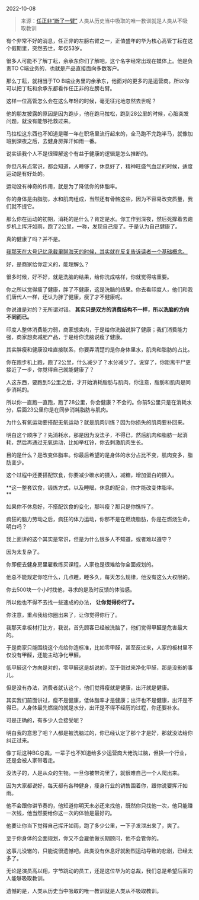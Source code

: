 2022-10-08

> 来源：[任正非“断了一臂”](http://mp.weixin.qq.com/s?__biz=MzU3NDc5Nzc0NQ==&mid=2247520563&idx=2&sn=e49f00f447c002c4b80bf6cd833e5b4c&chksm=fd2e33edca59bafb28e115fa17aa106bea40730dd472a30d3c2fdb3de137f05cdfa9a81a94d2&scene=27#wechat_redirect)
> 人类从历史当中吸取的唯一教训就是人类从不吸取教训

有个非常不好的消息，任正非的左膀右臂之一，正值盛年的华为核心高管丁耘在这个假期里，突然去世，年仅53岁。

很多人可能不了解丁耘，余承东你们了解吧，这个名字经常出现在媒体上。他是负责TO C端业务的，也就是产品直接面向多数客户。

那么丁耘，就相当于TO B端业务里的余承东，他面对的更多的是运营商。所以你可以把丁耘和余承东都看作任正非的左膀右臂。

这样一位高管怎么会在这么年轻的时候，毫无征兆地忽然去世呢？  

他的朋友披露的原因是因为跑步，他在跑马拉松，跑到28公里的时候，心脏突发问题，就没有能够抢救过来。

马拉松这东西也不知道是哪一年在职场里流行起来的，全马跑不完跑半马，就像加班到深夜之后，去健身房挥汗如雨一番。  

说实话我个人不是很理解这个有益于健康的逻辑是怎么推断的。  

你但凡有点常识，都会知道，人睡够了，休息好了，精神旺盛气血足的时候，适度运动是有好处的。  

运动没有神奇的作用，就是为了降低你的体脂率。  

你的身体是由脂肪，水和肌肉组成，当然还有骨骼这些，因为不容易改变质量，我们就不提它。  

那么你在运动的初期，消耗的是什么？肯定是水。你工作到深夜，然后死撑着去跑步机上挥汗如雨，跑了2公里，一称，发现自己瘦了。于是认为自己健康了。

真的健康了吗？并不是。

[我那天在大号记忆承载里聊海天的时候，其实就在反复告诉读者一个基础概念。  
](http://mp.weixin.qq.com/s?__biz=MzU0MjYwNDU2Mw==&mid=2247508072&idx=1&sn=8ff5af501ea82634a544f5fc75dace62&chksm=fb1acc14cc6d4502689991db851f682ff5a04f671ae6b2553388f6211bbd466176e904cb8372&scene=21#wechat_redirect)

好，是商家给你定义的，能理解么？  

很多时候，好不好，就是洗脑的结果，给你洗成啥样，你就觉得啥重要。  

你之所以觉得瘦了健康，胖了不健康，这是洗脑的结果。你去看印度人，他们和我们唐代人一样，还认为胖了健康，瘦了才不健康呢。

你说谁是对的？无所谓对错。 **其实只是双方的消费结构不一样，所以洗脑的方向不同而已。**  

印度人整体消费能力弱，商家想卖肉，于是给你洗脑说胖了健康；我们消费能力强，商家想卖减肥产品，于是给你洗脑说瘦了健康。

其实胖瘦和健康没啥直接联系，你要弄清楚的是你身体里水，肌肉和脂肪的占比。  

你在跑步机上跑，跑了2公里，什么减少了？水分减少了。说穿了，你距离干尸更接近了一步，你觉得自己就能健康了？  

人这东西，要跑到5公里之后，才开始消耗脂肪与肌肉，你注意，脂肪和肌肉是同步消耗的。  

所以你一直跑一直跑，跑了28公里，你会健康？不会的。你前5公里只是在消耗水分，后面23公里你是在同步消耗脂肪与肌肉。  

为什么有氧运动要搭配无氧运动？就是肌肉训练？因为你损失的肌肉要补回来。  

明白这个顺序了？先消耗水，那是因为没法子，不得已，然后肌肉和脂肪一起消耗，然后再通过无氧运动，比如举杠铃，你去刺激肌肉生长。

目的是什么？是改变体脂率。你最后希望的是身体的水分占比不变，肌肉变多，脂肪变少。  

这个过程中还要搭配饮食，你要减少碳水的摄入，减糖，增加蛋白的摄入。  

 **这一整套饮食，锻炼方式，以及睡眠，休息的配合，你才能改变体脂率。  
**

如果你不休息好，不搭配饮食的变化，那叫瘦？那只是你憔悴了。  

疯狂的脑力劳动之后，疯狂的体力运动，你那不是在燃烧脂肪，你是在燃烧生命，明白吗？  

我上面讲的这个其实是常识，但是为什么很多人不知道，或者难以遵守？  

因为太复杂了。  

你即便去健身房里雇教练买课程，人家也是很难给你全面规划的。  

他总不能规定你吃什么，几点睡，睡多久，每天怎么规律，他没有这么大权限的。

你去500块一个小时找他，寻求的是及时反馈的体验感。  

所以他也不得不去找一些速成的办法， **让你觉得你行了。**  

你注意，重点我给你圈出来了，让你觉得你行了。  

我那天拿板材打比方，我说，首先顾客已经被洗脑了，他们觉得甲醛是危害最大的。  

于是商家只能围绕这个点给你造标准，比如零甲醛，甚至反过来，人家的板材里不仅没有甲醛，还能主动净化甲醛。  

低甲醛这个方向是对的，零甲醛这是胡说的，至于倒过来净化甲醛，那是没影的事儿。  

但是没有办法，消费者就认这个，他们觉得瘦就是健康，出汗就是健康。  

其实我们前面讲过，瘦不是健康，低体脂率才是健康；出汗也不是健康，出汗是不得已，人身体最先燃烧的就是水分，出汗是不得不经历的过程，你还要补水。  

可是正确的，有多少人会接受呢？  

明白我的意思了吧？人都是被洗脑过的，你已经认定了那个才是好，那就没法给你纠正过来。  

像丁耘这种BG总裁，一辈子也不知道给多少运营商大佬洗过脑，但换一个行业，还是会被人家带着走。

没法子的，人是从众的生物。一旦你被带沟里了，就很难自己一个人爬出来。

因为大家都说好，每天都有各种健身，瘦身行业的销售围着你，跟你说要挥汗如雨。  

他不会跟你讲节奏的，他知道你明天未必还来找他，既然你只找他一次，他只能赚一次钱，他当然要给你这一次的体验是最好的。  

他要让你当下觉得自己挥汗如雨，跑了多少公里，一下子发泄出来了，爽了。  

至于你身体的全面规划，你又不会雇他做长期顾问，他不会管你的。  

这事儿没辙的，只能说很遗憾吧。此类没有休息好就剧烈运动导致的悲剧，已经太多了。  

无论是演员高以翔，字节跳动的员工，还是这位华为的总裁，我们总是希望后面的人能够吸取教训。

遗憾的是，人类从历史当中吸取的唯一教训就是人类从不吸取教训。

